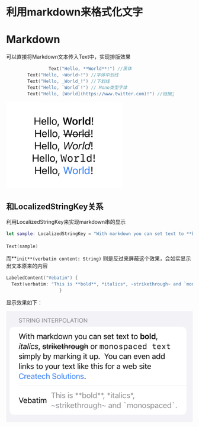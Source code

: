 # 利用markdown来格式化文字

# Markdown

可以直接将Markdown文本传入Text中，实现排版效果

```swift
				Text("Hello, **World**!") //黑体
        Text("Hello, ~World~!") //字体中划线
        Text("Hello, _World_!") //下划线
        Text("Hello, `World`!") // Mono类型字体
        Text("Hello, [World](https://www.twitter.com)!") //链接🔗
```

![Untitled](%E5%88%A9%E7%94%A8markdown%E6%9D%A5%E6%A0%BC%E5%BC%8F%E5%8C%96%E6%96%87%E5%AD%97%20fe0991d8e0874d048615929a4d2c39fd/Untitled.png)

## 和LocalizedStringKey关系

利用LocalizedStringKey来实现markdown串的显示

```swift
let sample: LocalizedStringKey = "With markdown you can set text to **bold**, *italics*, ~strikethrough~ or `monospaced text` simply by marking it up.  You can even add links to your text like this for a web site [Createch Solutions](https://www.createchsol.com)."

Text(sample)
```

而**`init**(verbatim content: String)` 则是反过来屏蔽这个效果，会如实显示出文本原来的内容

```swift
LabeledContent("Vebatim") {
  Text(verbatim: "This is **bold**, *italics*, ~strikethrough~ and `monospaced`.")
                    }
```

显示效果如下：

![Untitled](%E5%88%A9%E7%94%A8markdown%E6%9D%A5%E6%A0%BC%E5%BC%8F%E5%8C%96%E6%96%87%E5%AD%97%20fe0991d8e0874d048615929a4d2c39fd/Untitled%201.png)